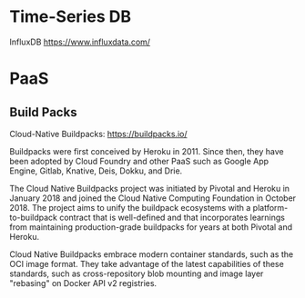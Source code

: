 # Time-Series DB 

InfluxDB https://www.influxdata.com/


# PaaS

## Build Packs

Cloud-Native Buildpacks: https://buildpacks.io/ 

Buildpacks were first conceived by Heroku in 2011. Since then, they have been adopted by Cloud Foundry and other PaaS such as Google App Engine, Gitlab, Knative, Deis, Dokku, and Drie.

The Cloud Native Buildpacks project was initiated by Pivotal and Heroku in January 2018 and joined the Cloud Native Computing Foundation in October 2018. The project aims to unify the buildpack ecosystems with a platform-to-buildpack contract that is well-defined and that incorporates learnings from maintaining production-grade buildpacks for years at both Pivotal and Heroku.

Cloud Native Buildpacks embrace modern container standards, such as the OCI image format. They take advantage of the latest capabilities of these standards, such as cross-repository blob mounting and image layer "rebasing" on Docker API v2 registries.






